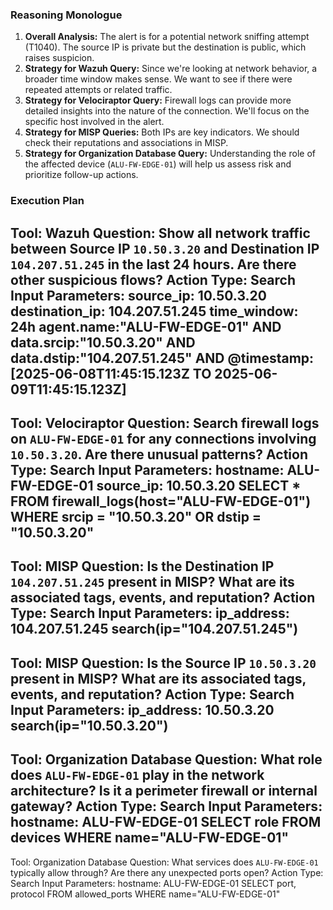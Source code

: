 ### Reasoning Monologue

1.  **Overall Analysis:** The alert is for a potential network sniffing attempt (T1040). The source IP is private but the destination is public, which raises suspicion.
2.  **Strategy for Wazuh Query:** Since we're looking at network behavior, a broader time window makes sense. We want to see if there were repeated attempts or related traffic.
3.  **Strategy for Velociraptor Query:** Firewall logs can provide more detailed insights into the nature of the connection. We'll focus on the specific host involved in the alert.
4.  **Strategy for MISP Queries:** Both IPs are key indicators. We should check their reputations and associations in MISP.
5.  **Strategy for Organization Database Query:** Understanding the role of the affected device (`ALU-FW-EDGE-01`) will help us assess risk and prioritize follow-up actions.

### Execution Plan

Tool: Wazuh
Question: Show all network traffic between Source IP `10.50.3.20` and Destination IP `104.207.51.245` in the last 24 hours. Are there other suspicious flows?
Action Type: Search
Input Parameters:
  source_ip: 10.50.3.20
  destination_ip: 104.207.51.245
  time_window: 24h
<EXECUTE>
agent.name:"ALU-FW-EDGE-01" AND data.srcip:"10.50.3.20" AND data.dstip:"104.207.51.245" AND @timestamp:[2025-06-08T11:45:15.123Z TO 2025-06-09T11:45:15.123Z]
</EXECUTE>
---
Tool: Velociraptor
Question: Search firewall logs on `ALU-FW-EDGE-01` for any connections involving `10.50.3.20`. Are there unusual patterns?
Action Type: Search
Input Parameters:
  hostname: ALU-FW-EDGE-01
  source_ip: 10.50.3.20
<EXECUTE>
SELECT * FROM firewall_logs(host="ALU-FW-EDGE-01") WHERE srcip = "10.50.3.20" OR dstip = "10.50.3.20"
</EXECUTE>
---
Tool: MISP
Question: Is the Destination IP `104.207.51.245` present in MISP? What are its associated tags, events, and reputation?
Action Type: Search
Input Parameters:
  ip_address: 104.207.51.245
<EXECUTE>
search(ip="104.207.51.245")
</EXECUTE>
---
Tool: MISP
Question: Is the Source IP `10.50.3.20` present in MISP? What are its associated tags, events, and reputation?
Action Type: Search
Input Parameters:
  ip_address: 10.50.3.20
<EXECUTE>
search(ip="10.50.3.20")
</EXECUTE>
---
Tool: Organization Database
Question: What role does `ALU-FW-EDGE-01` play in the network architecture? Is it a perimeter firewall or internal gateway?
Action Type: Search
Input Parameters:
  hostname: ALU-FW-EDGE-01
<EXECUTE>
SELECT role FROM devices WHERE name="ALU-FW-EDGE-01"
</EXECUTE>
---
Tool: Organization Database
Question: What services does `ALU-FW-EDGE-01` typically allow through? Are there any unexpected ports open?
Action Type: Search
Input Parameters:
  hostname: ALU-FW-EDGE-01
<EXECUTE>
SELECT port, protocol FROM allowed_ports WHERE name="ALU-FW-EDGE-01"
</EXECUTE>